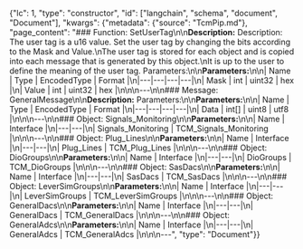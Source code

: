 {"lc": 1, "type": "constructor", "id": ["langchain", "schema", "document", "Document"], "kwargs": {"metadata": {"source": "TcmPip.md"}, "page_content": "### Function: SetUserTag\n\n**Description:** Description: The user tag is a u16 value. Set the user tag by changing the bits according to the Mask and Value.\nThe user tag is stored for each object and is copied into each message that is generated by this object.\nIt is up to the user to define the meaning of the user tag. Parameters:\n\n**Parameters:**\n\n| Name | Type | EncodedType | Format |\n|---|---|---|---|\n| Mask | int | uint32 | hex |\n| Value | int | uint32 | hex |\n\n\n---\n\n### Message: GeneralMessage\n\n**Description:** Parameters:\n\n**Parameters:**\n\n| Name | Type | EncodedType | Format |\n|---|---|---|---|\n| Data | int[] | uint8 | utf8 |\n\n\n---\n\n### Object: Signals_Monitoring\n\n**Parameters:**\n\n| Name | Interface |\n|---|---|\n| Signals_Monitoring | TCM_Signals_Monitoring |\n\n\n---\n\n### Object: Plug_Lines\n\n**Parameters:**\n\n| Name | Interface |\n|---|---|\n| Plug_Lines | TCM_Plug_Lines |\n\n\n---\n\n### Object: DioGroups\n\n**Parameters:**\n\n| Name | Interface |\n|---|---|\n| DioGroups | TCM_DioGroups |\n\n\n---\n\n### Object: SasDacs\n\n**Parameters:**\n\n| Name | Interface |\n|---|---|\n| SasDacs | TCM_SasDacs |\n\n\n---\n\n### Object: LeverSimGroups\n\n**Parameters:**\n\n| Name | Interface |\n|---|---|\n| LeverSimGroups | TCM_LeverSimGroups |\n\n\n---\n\n### Object: GeneralDacs\n\n**Parameters:**\n\n| Name | Interface |\n|---|---|\n| GeneralDacs | TCM_GeneralDacs |\n\n\n---\n\n### Object: GeneralAdcs\n\n**Parameters:**\n\n| Name | Interface |\n|---|---|\n| GeneralAdcs | TCM_GeneralAdcs |\n\n\n---", "type": "Document"}}